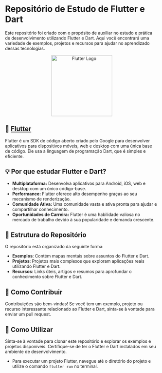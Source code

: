 # Repositório de Estudo de Flutter e Dart

Este repositório foi criado com o propósito de auxiliar no estudo e prática de desenvolvimento utilizando Flutter e Dart. Aqui você encontrará uma variedade de exemplos, projetos e recursos para ajudar no aprendizado dessas tecnologias.

<p align="center">
  <img src="https://upload.wikimedia.org/wikipedia/commons/1/17/Google-flutter-logo.png" width="200" alt="Flutter Logo">
</p>

## 💙 [Flutter](https://flutter.dev/)

Flutter é um SDK de código aberto criado pelo Google para desenvolver aplicativos para dispositivos móveis, web e desktop com uma única base de código. Ele usa a linguagem de programação Dart, que é simples e eficiente.


## 💡 Por que estudar Flutter e Dart?

- **Multiplataforma:** Desenvolva aplicativos para Android, iOS, web e desktop com um único código-base.
- **Performance:** Flutter oferece alto desempenho graças ao seu mecanismo de renderização.
- **Comunidade Ativa:** Uma comunidade vasta e ativa pronta para ajudar e compartilhar conhecimento.
- **Oportunidades de Carreira:** Flutter é uma habilidade valiosa no mercado de trabalho devido à sua popularidade e demanda crescente.

## 📂 Estrutura do Repositório

O repositório está organizado da seguinte forma:

- **Exemplos**: Contém mapas mentais sobre assuntos do Flutter e Dart.
- **Projetos**: Projetos mais complexos que exploram aplicações reais utilizando Flutter e Dart.
- **Recursos**: Links úteis, artigos e resumos para aprofundar o conhecimento sobre Flutter e Dart.

## 🤝 Como Contribuir

Contribuições são bem-vindas! Se você tem um exemplo, projeto ou recurso interessante relacionado ao Flutter e Dart, sinta-se à vontade para enviar um pull request.

## 🚀 Como Utilizar

Sinta-se à vontade para clonar este repositório e explorar os exemplos e projetos disponíveis. Certifique-se de ter o Flutter e Dart instalados em seu ambiente de desenvolvimento.

- Para executar um projeto Flutter, navegue até o diretório do projeto e utilize o comando `flutter run` no terminal.

